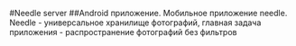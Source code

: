 #Needle server
##Android приложение. Мобильное приложение needle.
Needle - универсальное хранилище фотографий, главная задача приложения - распространение фотографий без фильтров